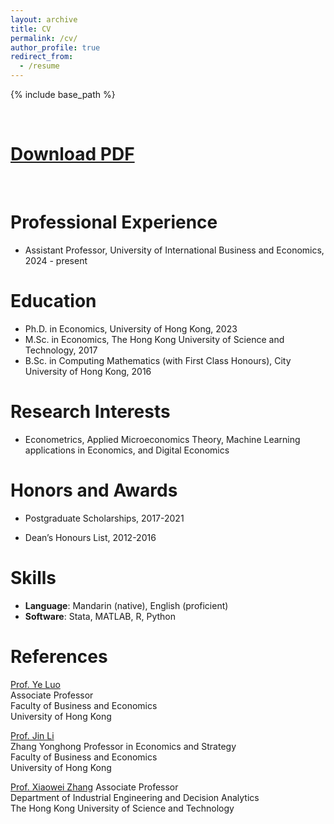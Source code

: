```yaml
---
layout: archive
title: CV
permalink: /cv/
author_profile: true
redirect_from:
  - /resume
---
```


{% include base_path %}

<br>

[Download PDF](https://econhanmowang.github.io/files/resume.pdf)
======

<br>

Professional Experience
======
* Assistant Professor, University of International Business and Economics, 2024 - present

Education
======
* Ph.D. in Economics, University of Hong Kong, 2023 
* M.Sc. in Economics, The Hong Kong University of Science and Technology, 2017
* B.Sc. in Computing Mathematics (with First Class Honours), City University of Hong Kong, 2016


Research Interests
======
* Econometrics, Applied Microeconomics Theory, Machine Learning applications in Economics, and Digital Economics
  
Honors and Awards
======
* Postgraduate Scholarships, 2017-2021

* Dean’s Honours List, 2012-2016


 
Skills
======
* **Language**: Mandarin (native), English (proficient)
* **Software**: Stata, MATLAB, R, Python

References
======

[Prof. Ye Luo](https://www.hkubs.hku.hk/people/ye-luo) <br>
Associate Professor  <br> 
Faculty of Business and Economics <br>
University of Hong Kong <br>

[Prof. Jin Li](https://www.hkubs.hku.hk/people/jin-li) <br>
Zhang Yonghong Professor in Economics and Strategy <br> 
Faculty of Business and Economics <br>
University of Hong Kong <br>

[Prof. Xiaowei Zhang](https://seng.hkust.edu.hk/about/people/faculty/xiaowei-zhang)
Associate Professor <br>
Department of Industrial Engineering and Decision Analytics <br>
The Hong Kong University of Science and Technology <br>




  

